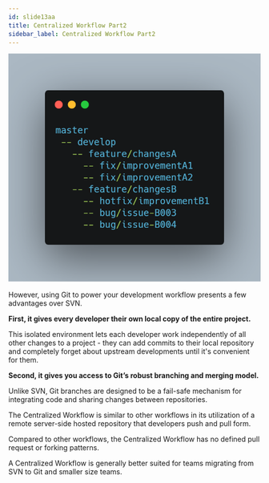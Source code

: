 ```yaml
---
id: slide13aa
title: Centralized Workflow Part2
sidebar_label: Centralized Workflow Part2
---
```




![xxx](https://raw.githubusercontent.com/ChickenKyiv/awesome-git-article/master/img/merge/simple-git-flow.png)

However, using Git to power your development workflow presents a few advantages over SVN.

**First, it gives every developer their own local copy of the entire project.**

This isolated environment lets each developer work independently of all other changes to a project - they can add commits to their local repository and completely forget about upstream developments until it's convenient for them.

**Second, it gives you access to Git’s robust branching and merging model.**

Unlike SVN, Git branches are designed to be a fail-safe mechanism for integrating code and sharing changes between repositories.

The Centralized Workflow is similar to other workflows in its utilization of a remote server-side hosted repository that developers push and pull form.

Compared to other workflows, the Centralized Workflow has no defined pull request or forking patterns.

A Centralized Workflow is generally better suited for teams migrating from SVN to Git and smaller size teams.
